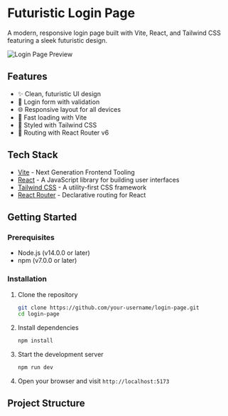 # Futuristic Login Page

A modern, responsive login page built with Vite, React, and Tailwind CSS featuring a sleek futuristic design.

![Login Page Preview](./src/assets/images/preview.png)

## Features

- ✨ Clean, futuristic UI design
- 🔐 Login form with validation
- 🌐 Responsive layout for all devices
- 🚀 Fast loading with Vite
- 🎨 Styled with Tailwind CSS
- 🧭 Routing with React Router v6

## Tech Stack

- [Vite](https://vitejs.dev/) - Next Generation Frontend Tooling
- [React](https://reactjs.org/) - A JavaScript library for building user interfaces
- [Tailwind CSS](https://tailwindcss.com/) - A utility-first CSS framework
- [React Router](https://reactrouter.com/) - Declarative routing for React

## Getting Started

### Prerequisites

- Node.js (v14.0.0 or later)
- npm (v7.0.0 or later)

### Installation

1. Clone the repository
   ```bash
   git clone https://github.com/your-username/login-page.git
   cd login-page
   ```

2. Install dependencies
   ```bash
   npm install
   ```

3. Start the development server
   ```bash
   npm run dev
   ```

4. Open your browser and visit `http://localhost:5173`

## Project Structure

